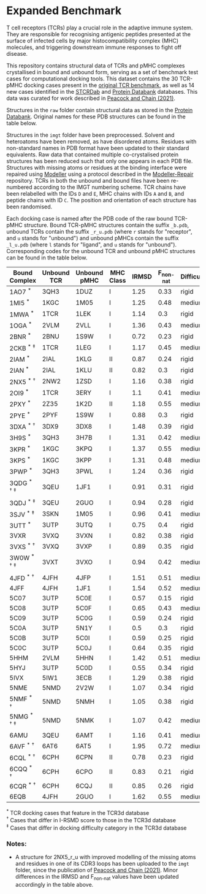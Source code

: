# Expanded Benchmark

T cell receptors (TCRs) play a crucial role in the adaptive immune system. They are responsible for recognising antigenic peptides presented at the surface of infected cells by major histocompatibility complex (MHC) molecules, and triggering downstream immune responses to fight off disease.

This repository contains structural data of TCRs and pMHC complexes crystallised in bound and unbound form, serving as a set of benchmark test cases for computational docking tools. This dataset contains the 30 TCR-pMHC docking cases present in the [original TCR benchmark](https://tcr3d.ibbr.umd.edu/unbbou), as well as 14 new cases identified in the [STCRDab](http://opig.stats.ox.ac.uk/webapps/stcrdab/) and [Protein Databank](https://www.rcsb.org/) databases. This data was curated for work described in [Peacock and Chain (2021)](https://doi.org/10.3389/fimmu.2021.686127). 

Structures in the `raw` folder contain structural data as stored in the [Protein Databank](https://www.rcsb.org/). Original names for these PDB structures can be found in the table below.

Structures in the `imgt` folder have been preprocessed. Solvent and heteroatoms have been removed, as have disordered atoms. Residues with non-standard names in PDB format have been updated to their standard equivalents. Raw data that contained multiple co-crystalised protein structures has been reduced such that only one appears in each PDB file. Structures with missing atoms or residues at the binding interface were repaired using [Modeller](https://salilab.org/modeller/) using a protocol described in the [Modeller-Repair](https://github.com/innate2adaptive/Modeller-Repair) repository. TCRs in both the unbound and bound files have been re-numbered according to the IMGT numbering scheme. TCR chains have been relabelled with the IDs `D` and `E`, MHC chains with IDs `A` and `B`, and peptide chains with ID `C`. The position and orientation of each structure has been randomised.

Each docking case is named after the PDB code of the raw bound TCR-pMHC structure. Bound TCR-pMHC structures contain the suffix `_b.pdb`, unbound TCRs contain the suffix `_r_u.pdb` (where `r` stands for "receptor", and `u` stands for "unbound") and  unbound pMHCs contain the suffix `_l_u.pdb` (where `l` stands for "ligand", and `u` stands for "unbound"). Corresponding codes for the unbound TCR and unbound pMHC structures can be found in the table below. 

| Bound Complex | Unbound TCR | Unbound pMHC | MHC Class | IRMSD | F<sub>non-nat</sub> | Difficulty | 
| ------------- | ----------- | ------------ | --------- | ----- | ------------------- | ---------- |
|1AO7  <sup>*</sup> | 3QH3 | 1DUZ | I | 1.25 | 0.33 | rigid |
|1MI5  <sup>*</sup> | 1KGC | 1M05 | I | 1.25 | 0.48 | medium |
|1MWA  <sup>*</sup> | 1TCR | 1LEK | I | 1.14 | 0.3 | rigid |
|1OGA  <sup>*</sup> | 2VLM | 2VLL | I | 1.36 | 0.43 | medium |
|2BNR  <sup>*</sup> | 2BNU | 1S9W | I | 0.72 | 0.23 | rigid |
|2CKB  <sup>*</sup> <sup>‡</sup> | 1TCR | 1LEG | I | 1.17 | 0.45 | medium |
|2IAM  <sup>*</sup> | 2IAL | 1KLG | II | 0.87 | 0.24 | rigid |
|2IAN  <sup>*</sup> | 2IAL | 1KLU | II | 0.82 | 0.3 | rigid |
|2NX5  <sup>*</sup> <sup>†</sup> | 2NW2 | 1ZSD | I | 1.16 | 0.38 | rigid |
|2OI9  <sup>*</sup> | 1TCR | 3ERY | I | 1.1 | 0.41 | medium |
|2PXY  <sup>*</sup> | 2Z35 | 1K2D | II | 1.18 | 0.55 | medium |
|2PYE  <sup>*</sup> | 2PYF | 1S9W | I | 0.88 | 0.3 | rigid |
|3DXA  <sup>*</sup> <sup>†</sup> | 3DX9 | 3DX8 | I | 1.48 | 0.39 | rigid |
|3H9S  <sup>*</sup> | 3QH3 | 3H7B | I | 1.31 | 0.42 | medium |
|3KPR  <sup>*</sup> | 1KGC | 3KPQ | I | 1.37 | 0.55 | medium |
|3KPS  <sup>*</sup> | 1KGC | 3KPP | I | 1.31 | 0.48 | medium |
|3PWP  <sup>*</sup> | 3QH3 | 3PWL | I | 1.24 | 0.36 | rigid |
|3QDG  <sup>*</sup> <sup>†</sup> <sup>‡</sup> | 3QEU | 1JF1 | I | 0.91 | 0.31 | rigid |
|3QDJ  <sup>*</sup> <sup>‡</sup> | 3QEU | 2GUO | I | 0.94 | 0.28 | rigid |
|3SJV  <sup>*</sup> <sup>‡</sup> | 3SKN | 1M05 | I | 0.96 | 0.41 | medium |
|3UTT  <sup>*</sup> | 3UTP | 3UTQ | I | 0.75 | 0.4 | rigid |
|3VXR  | 3VXQ | 3VXN | I | 0.82 | 0.38 | rigid |
|3VXS  <sup>*</sup> <sup>†</sup> | 3VXQ | 3VXP | I | 0.89 | 0.35 | rigid |
|3W0W  <sup>*</sup> <sup>†</sup> <sup>‡</sup> | 3VXT | 3VXO | I | 0.94 | 0.42 | medium |
|4JFD  <sup>*</sup> <sup>†</sup> | 4JFH | 4JFP | I | 1.51 | 0.51 | medium |
|4JFF  | 4JFH | 1JF1 | I | 1.54 | 0.52 | medium |
|5C07  | 3UTP | 5C0E | I | 0.57 | 0.15 | rigid |
|5C08  | 3UTP | 5C0F | I | 0.65 | 0.43 | medium |
|5C09  | 3UTP | 5C0G | I | 0.59 | 0.24 | rigid |
|5C0A  | 3UTP | 5N1Y | I | 0.5 | 0.3 | rigid |
|5C0B  | 3UTP | 5C0I | I | 0.59 | 0.25 | rigid |
|5C0C  | 3UTP | 5C0J | I | 0.64 | 0.35 | rigid |
|5HHM  | 2VLM | 5HHN | I | 1.42 | 0.51 | medium |
|5HYJ  | 3UTP | 5C0D | I | 0.55 | 0.34 | rigid |
|5IVX  | 5IW1 | 3ECB | I | 1.29 | 0.38 | rigid |
|5NME  | 5NMD | 2V2W | I | 1.07 | 0.34 | rigid |
|5NMF  <sup>*</sup> <sup>†</sup> | 5NMD | 5NMH | I | 1.05 | 0.38 | rigid |
|5NMG  <sup>*</sup> <sup>†</sup> <sup>‡</sup> | 5NMD | 5NMK | I | 1.07 | 0.42 | medium |
|6AMU  | 3QEU | 6AMT | I | 1.16 | 0.41 | medium |
|6AVF  <sup>*</sup> <sup>†</sup> | 6AT6 | 6AT5 | I | 1.95 | 0.72 | medium |
|6CQL  <sup>*</sup> <sup>†</sup> | 6CPH | 6CPN | II | 0.78 | 0.23 | rigid |
|6CQQ  <sup>*</sup> <sup>†</sup> | 6CPH | 6CPO | II | 0.83 | 0.21 | rigid |
|6CQR  <sup>*</sup> <sup>†</sup> | 6CPH | 6CQJ | II | 0.85 | 0.26 | rigid |
|6EQB  | 4JFH | 2GUO | I | 1.62 | 0.55 | medium |

<sup>*</sup> TCR docking cases that feature in the TCR3d database <br>
<sup>†</sup> Cases that differ in I-RSMD score to those in the TCR3d database <br>
<sup>‡</sup> Cases that differ in docking difficulty category in the TCR3d database <br>

### Notes:
* A structure for 2NX5_r_u with improved modelling of the missing atoms and residues in one of its CDR3 loops has been uploaded to the `imgt` folder, since the publication of [Peacock and Chain (2021)](https://doi.org/10.3389/fimmu.2021.686127). Minor differences in the IRMSD and F<sub>non-nat</sub> values have been updated accordingly in the table above.
